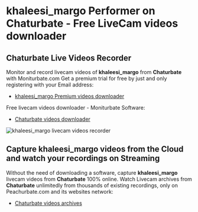 # khaleesi_margo Performer on Chaturbate - Free LiveCam videos downloader

## Chaturbate Live Videos Recorder

Monitor and record livecam videos of **khaleesi_margo** from **Chaturbate** with Moniturbate.com
Get a premium trial for free by just and only registering with your Email address:
* [khaleesi_margo Premium videos downloader](https://moniturbate.com/request-demo-licence-key.html)

Free livecam videos downloader - Moniturbate Software:
* [Chaturbate videos downloader](https://moniturbate.com/moniturbate-download-software.html)

![khaleesi_margo livecam videos recorder](https://peachurnet.com/templates/moniturbate-software.png)


## Capture khaleesi_margo videos from the Cloud and watch your recordings on Streaming

Without the need of downloading a software, capture **khaleesi_margo** livecam videos from **Chaturbate** 100% online.
Watch Livecam archives from **Chaturbate** unlimitedly from thousands of existing recordings, only on Peachurbate.com and its websites network:
* [Chaturbate videos archives](https://peachurnet.com/)
